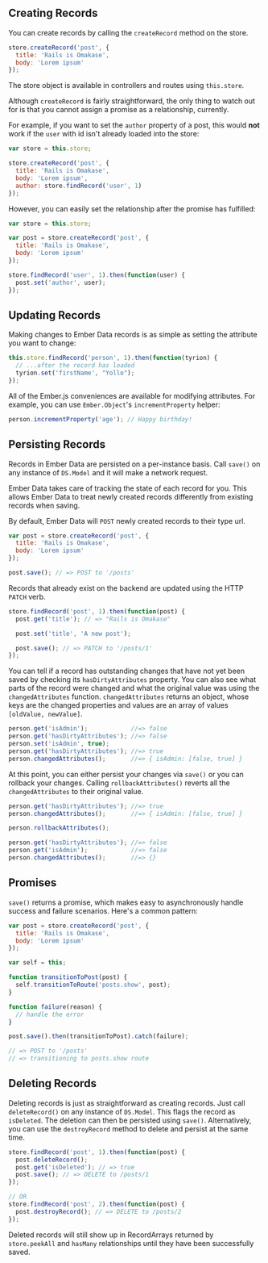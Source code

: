 ## Creating Records

You can create records by calling the `createRecord` method on the store.

```js
store.createRecord('post', {
  title: 'Rails is Omakase',
  body: 'Lorem ipsum'
});
```

The store object is available in controllers and routes using `this.store`.

Although `createRecord` is fairly straightforward, the only thing to watch out for
is that you cannot assign a promise as a relationship, currently.

For example, if you want to set the `author` property of a post, this would **not** work
if the `user` with id isn't already loaded into the store:

```js
var store = this.store;

store.createRecord('post', {
  title: 'Rails is Omakase',
  body: 'Lorem ipsum',
  author: store.findRecord('user', 1)
});
```

However, you can easily set the relationship after the promise has fulfilled:

```js
var store = this.store;

var post = store.createRecord('post', {
  title: 'Rails is Omakase',
  body: 'Lorem ipsum'
});

store.findRecord('user', 1).then(function(user) {
  post.set('author', user);
});
```

## Updating Records

Making changes to Ember Data records is as simple as setting the attribute you
want to change:

```js
this.store.findRecord('person', 1).then(function(tyrion) {
  // ...after the record has loaded
  tyrion.set('firstName', "Yollo");
});
```

All of the Ember.js conveniences are available for
modifying attributes. For example, you can use `Ember.Object`'s
`incrementProperty` helper:

```js
person.incrementProperty('age'); // Happy birthday!
```

## Persisting Records

Records in Ember Data are persisted on a per-instance basis.
Call `save()` on any instance of `DS.Model` and it will make a network request.

Ember Data takes care of tracking the state of each record for
you. This allows Ember Data to treat newly created records differently
from existing records when saving.

By default, Ember Data will `POST` newly created records to their type url.

```javascript
var post = store.createRecord('post', {
  title: 'Rails is Omakase',
  body: 'Lorem ipsum'
});

post.save(); // => POST to '/posts'
```

Records that already exist on the backend are updated using the HTTP `PATCH` verb.

```javascript
store.findRecord('post', 1).then(function(post) {
  post.get('title'); // => "Rails is Omakase"

  post.set('title', 'A new post');

  post.save(); // => PATCH to '/posts/1'
});
```

You can tell if a record has outstanding changes that have not yet been
saved by checking its `hasDirtyAttributes` property. You can also see what parts of
the record were changed and what the original value was using the
`changedAttributes` function.  `changedAttributes` returns an object,
whose keys are the changed properties and values are an array of values
`[oldValue, newValue]`.

```js
person.get('isAdmin');            //=> false
person.get('hasDirtyAttributes'); //=> false
person.set('isAdmin', true);
person.get('hasDirtyAttributes'); //=> true
person.changedAttributes();       //=> { isAdmin: [false, true] }
```

At this point, you can either persist your changes via `save()` or you
can rollback your changes. Calling `rollbackAttributes()` reverts all the
`changedAttributes` to their original value.

```js
person.get('hasDirtyAttributes'); //=> true
person.changedAttributes();       //=> { isAdmin: [false, true] }

person.rollbackAttributes();

person.get('hasDirtyAttributes'); //=> false
person.get('isAdmin');            //=> false
person.changedAttributes();       //=> {}
```

## Promises

`save()` returns a promise, which makes easy to asynchronously handle
 success and failure scenarios.  Here's a common pattern:

```javascript
var post = store.createRecord('post', {
  title: 'Rails is Omakase',
  body: 'Lorem ipsum'
});

var self = this;

function transitionToPost(post) {
  self.transitionToRoute('posts.show', post);
}

function failure(reason) {
  // handle the error
}

post.save().then(transitionToPost).catch(failure);

// => POST to '/posts'
// => transitioning to posts.show route
```

## Deleting Records

Deleting records is just as straightforward as creating records. Just
call `deleteRecord()` on any instance of `DS.Model`. This flags the
record as `isDeleted`. The deletion can then be persisted using
`save()`.  Alternatively, you can use the `destroyRecord` method to
delete and persist at the same time.

```js
store.findRecord('post', 1).then(function(post) {
  post.deleteRecord();
  post.get('isDeleted'); // => true
  post.save(); // => DELETE to /posts/1
});

// OR
store.findRecord('post', 2).then(function(post) {
  post.destroyRecord(); // => DELETE to /posts/2
});
```

Deleted records will still show up in RecordArrays returned by
`store.peekAll` and `hasMany` relationships until they have been
successfully saved.
